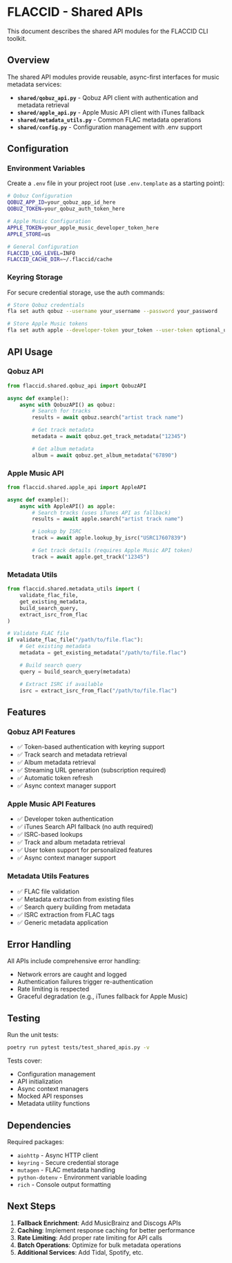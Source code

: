 # FLACCID - Shared APIs

This document describes the shared API modules for the FLACCID CLI toolkit.

## Overview

The shared API modules provide reusable, async-first interfaces for music metadata services:

- **`shared/qobuz_api.py`** - Qobuz API client with authentication and metadata retrieval
- **`shared/apple_api.py`** - Apple Music API client with iTunes fallback
- **`shared/metadata_utils.py`** - Common FLAC metadata operations
- **`shared/config.py`** - Configuration management with .env support

## Configuration

### Environment Variables

Create a `.env` file in your project root (use `.env.template` as a starting point):

```bash
# Qobuz Configuration
QOBUZ_APP_ID=your_qobuz_app_id_here
QOBUZ_TOKEN=your_qobuz_auth_token_here

# Apple Music Configuration
APPLE_TOKEN=your_apple_music_developer_token_here
APPLE_STORE=us

# General Configuration
FLACCID_LOG_LEVEL=INFO
FLACCID_CACHE_DIR=~/.flaccid/cache
```

### Keyring Storage

For secure credential storage, use the auth commands:

```bash
# Store Qobuz credentials
fla set auth qobuz --username your_username --password your_password

# Store Apple Music tokens
fla set auth apple --developer-token your_token --user-token optional_user_token
```

## API Usage

### Qobuz API

```python
from flaccid.shared.qobuz_api import QobuzAPI

async def example():
    async with QobuzAPI() as qobuz:
        # Search for tracks
        results = await qobuz.search("artist track name")

        # Get track metadata
        metadata = await qobuz.get_track_metadata("12345")

        # Get album metadata
        album = await qobuz.get_album_metadata("67890")
```

### Apple Music API

```python
from flaccid.shared.apple_api import AppleAPI

async def example():
    async with AppleAPI() as apple:
        # Search tracks (uses iTunes API as fallback)
        results = await apple.search("artist track name")

        # Lookup by ISRC
        track = await apple.lookup_by_isrc("USRC17607839")

        # Get track details (requires Apple Music API token)
        track = await apple.get_track("12345")
```

### Metadata Utils

```python
from flaccid.shared.metadata_utils import (
    validate_flac_file,
    get_existing_metadata,
    build_search_query,
    extract_isrc_from_flac
)

# Validate FLAC file
if validate_flac_file("/path/to/file.flac"):
    # Get existing metadata
    metadata = get_existing_metadata("/path/to/file.flac")

    # Build search query
    query = build_search_query(metadata)

    # Extract ISRC if available
    isrc = extract_isrc_from_flac("/path/to/file.flac")
```

## Features

### Qobuz API Features
- ✅ Token-based authentication with keyring support
- ✅ Track search and metadata retrieval
- ✅ Album metadata retrieval
- ✅ Streaming URL generation (subscription required)
- ✅ Automatic token refresh
- ✅ Async context manager support

### Apple Music API Features
- ✅ Developer token authentication
- ✅ iTunes Search API fallback (no auth required)
- ✅ ISRC-based lookups
- ✅ Track and album metadata retrieval
- ✅ User token support for personalized features
- ✅ Async context manager support

### Metadata Utils Features
- ✅ FLAC file validation
- ✅ Metadata extraction from existing files
- ✅ Search query building from metadata
- ✅ ISRC extraction from FLAC tags
- ✅ Generic metadata application

## Error Handling

All APIs include comprehensive error handling:

- Network errors are caught and logged
- Authentication failures trigger re-authentication
- Rate limiting is respected
- Graceful degradation (e.g., iTunes fallback for Apple Music)

## Testing

Run the unit tests:

```bash
poetry run pytest tests/test_shared_apis.py -v
```

Tests cover:
- Configuration management
- API initialization
- Async context managers
- Mocked API responses
- Metadata utility functions

## Dependencies

Required packages:
- `aiohttp` - Async HTTP client
- `keyring` - Secure credential storage
- `mutagen` - FLAC metadata handling
- `python-dotenv` - Environment variable loading
- `rich` - Console output formatting

## Next Steps

1. **Fallback Enrichment**: Add MusicBrainz and Discogs APIs
2. **Caching**: Implement response caching for better performance
3. **Rate Limiting**: Add proper rate limiting for API calls
4. **Batch Operations**: Optimize for bulk metadata operations
5. **Additional Services**: Add Tidal, Spotify, etc.
